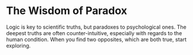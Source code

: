# The Wisdom of Paradox
Logic is key to scientific truths, but paradoxes to psychological ones.
The deepest truths are often counter-intuitive, especially with regards to the human condition.
When you find two opposites, which are both true, start exploring. 

